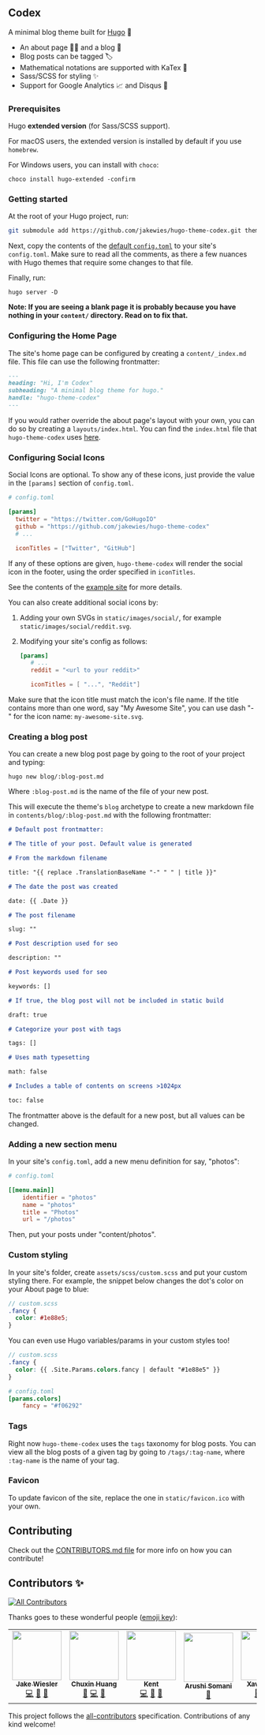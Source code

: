 ## Codex

A minimal blog theme built for [Hugo](https://gohugo.io/) 🍜

- An about page 👋🏻 and a blog 📝
- Blog posts can be tagged 🏷
- Mathematical notations are supported with KaTex 📐
- Sass/SCSS for styling ✨
- Support for Google Analytics 📈 and Disqus 💬

### Prerequisites

Hugo **extended version** (for Sass/SCSS support).

For macOS users, the extended version is installed by default if you use
`homebrew`.

For Windows users, you can install with `choco`:

```
choco install hugo-extended -confirm
```

### Getting started

At the root of your Hugo project, run:

```bash
git submodule add https://github.com/jakewies/hugo-theme-codex.git themes/codex
```

Next, copy the contents of the
[default `config.toml`](https://github.com/jakewies/hugo-theme-codex/blob/master/exampleSite/config.toml)
to your site's `config.toml`. Make sure to read all the comments, as there a few
nuances with Hugo themes that require some changes to that file.

Finally, run:

```
hugo server -D
```

**Note: If you are seeing a blank page it is probably because you have nothing
in your `content/` directory. Read on to fix that.**

### Configuring the Home Page

The site's home page can be configured by creating a `content/_index.md` file.
This file can use the following frontmatter:

```md
---
heading: "Hi, I'm Codex"
subheading: "A minimal blog theme for hugo."
handle: "hugo-theme-codex"
---
```

If you would rather override the about page's layout with your own, you can do
so by creating a `layouts/index.html`. You can find the `index.html` file that
`hugo-theme-codex` uses
[here](https://github.com/jakewies/hugo-theme-codex/blob/master/layouts/index.html).

### Configuring Social Icons

Social Icons are optional. To show any of these icons, just provide the value in
the `[params]` section of `config.toml`.

```toml
# config.toml

[params]
  twitter = "https://twitter.com/GoHugoIO"
  github = "https://github.com/jakewies/hugo-theme-codex"
  # ...

  iconTitles = ["Twitter", "GitHub"]
```

If any of these options are given, `hugo-theme-codex` will render the social
icon in the footer, using the order specified in `iconTitles`.

See the contents of the
[example site](https://github.com/jakewies/hugo-theme-codex/tree/master/exampleSite)
for more details.

You can also create additional social icons by:

1. Adding your own SVGs in `static/images/social/`, for example
   `static/images/social/reddit.svg`.
2. Modifying your site's config as follows:

   ```toml
   [params]
      # ...
      reddit = "<url to your reddit>"

      iconTitles = [ "...", "Reddit"]
   ```

Make sure that the icon title must match the icon's file name. If the title
contains more than one word, say "My Awesome Site", you can use dash "-" for the
icon name: `my-awesome-site.svg`.

### Creating a blog post

You can create a new blog post page by going to the root of your project and
typing:

```
hugo new blog/:blog-post.md
```

Where `:blog-post.md` is the name of the file of your new post.

This will execute the theme's `blog` archetype to create a new markdown file in
`contents/blog/:blog-post.md` with the following frontmatter:

```md
# Default post frontmatter:

# The title of your post. Default value is generated

# From the markdown filename

title: "{{ replace .TranslationBaseName "-" " " | title }}"

# The date the post was created

date: {{ .Date }}

# The post filename

slug: ""

# Post description used for seo

description: ""

# Post keywords used for seo

keywords: []

# If true, the blog post will not be included in static build

draft: true

# Categorize your post with tags

tags: []

# Uses math typesetting

math: false

# Includes a table of contents on screens >1024px

toc: false
```

The frontmatter above is the default for a new post, but all values can be
changed.

### Adding a new section menu

In your site's `config.toml`, add a new menu definition for say, "photos":

```toml
# config.toml

[[menu.main]]
    identifier = "photos"
    name = "photos"
    title = "Photos"
    url = "/photos"
```

Then, put your posts under "content/photos".

### Custom styling

In your site's folder, create `assets/scss/custom.scss` and put your custom
styling there. For example, the snippet below changes the dot's color on your
About page to blue:

```scss
// custom.scss
.fancy {
  color: #1e88e5;
}
```

You can even use Hugo variables/params in your custom styles too!

```scss
// custom.scss
.fancy {
  color: {{ .Site.Params.colors.fancy | default "#1e88e5" }}
}
```

```toml
# config.toml
[params.colors]
    fancy = "#f06292"
```

### Tags

Right now `hugo-theme-codex` uses the `tags` taxonomy for blog posts. You can
view all the blog posts of a given tag by going to `/tags/:tag-name`, where
`:tag-name` is the name of your tag.

### Favicon

To update favicon of the site, replace the one in `static/favicon.ico` with your
own.

## Contributing

Check out the
[CONTRIBUTORS.md file](https://github.com/jakewies/hugo-theme-codex/blob/master/CONTRIBUTING.md)
for more info on how you can contribute!

## Contributors ✨

<!-- ALL-CONTRIBUTORS-BADGE:START - Do not remove or modify this section -->

[![All Contributors](https://img.shields.io/badge/all_contributors-7-orange.svg?style=flat-square)](#contributors-)

<!-- ALL-CONTRIBUTORS-BADGE:END -->

Thanks goes to these wonderful people
([emoji key](https://allcontributors.org/docs/en/emoji-key)):

<!-- ALL-CONTRIBUTORS-LIST:START - Do not remove or modify this section -->
<!-- prettier-ignore-start -->
<!-- markdownlint-disable -->
<table>
  <tr>
    <td align="center"><a href="https://www.jakewiesler.com"><img src="https://avatars1.githubusercontent.com/u/12075916?v=4" width="100px;" alt=""/><br /><sub><b>Jake Wiesler</b></sub></a><br /><a href="https://github.com/jakewies/hugo-theme-codex/commits?author=jakewies" title="Code">💻</a> <a href="#design-jakewies" title="Design">🎨</a> <a href="https://github.com/jakewies/hugo-theme-codex/commits?author=jakewies" title="Documentation">📖</a></td>
    <td align="center"><a href="https://www.chuxinhuang.com/"><img src="https://avatars2.githubusercontent.com/u/30974572?v=4" width="100px;" alt=""/><br /><sub><b>Chuxin Huang</b></sub></a><br /><a href="https://github.com/jakewies/hugo-theme-codex/commits?author=chuxinh" title="Documentation">📖</a> <a href="https://github.com/jakewies/hugo-theme-codex/commits?author=chuxinh" title="Code">💻</a> <a href="#design-chuxinh" title="Design">🎨</a></td>
    <td align="center"><a href="https://kentnek.com"><img src="https://avatars1.githubusercontent.com/u/7024160?v=4" width="100px;" alt=""/><br /><sub><b>Kent</b></sub></a><br /><a href="https://github.com/jakewies/hugo-theme-codex/commits?author=kentnek" title="Code">💻</a> <a href="https://github.com/jakewies/hugo-theme-codex/commits?author=kentnek" title="Documentation">📖</a> <a href="#design-kentnek" title="Design">🎨</a></td>
    <td align="center"><a href="https://github.com/somaniarushi"><img src="https://avatars3.githubusercontent.com/u/54224195?v=4" width="100px;" alt=""/><br /><sub><b>Arushi Somani</b></sub></a><br /><a href="https://github.com/jakewies/hugo-theme-codex/commits?author=somaniarushi" title="Documentation">📖</a></td>
    <td align="center"><a href="https://github.com/xvallspl"><img src="https://avatars0.githubusercontent.com/u/867299?v=4" width="100px;" alt=""/><br /><sub><b>Xavier Valls</b></sub></a><br /><a href="https://github.com/jakewies/hugo-theme-codex/commits?author=xvallspl" title="Documentation">📖</a> <a href="https://github.com/jakewies/hugo-theme-codex/commits?author=xvallspl" title="Code">💻</a> <a href="#design-xvallspl" title="Design">🎨</a></td>
    <td align="center"><a href="https://github.com/pyvain"><img src="https://avatars3.githubusercontent.com/u/2924494?v=4" width="100px;" alt=""/><br /><sub><b>Pyvain</b></sub></a><br /><a href="https://github.com/jakewies/hugo-theme-codex/commits?author=pyvain" title="Code">💻</a> <a href="https://github.com/jakewies/hugo-theme-codex/commits?author=pyvain" title="Documentation">📖</a></td>
    <td align="center"><a href="http://jlebar.com"><img src="https://avatars1.githubusercontent.com/u/150663?v=4" width="100px;" alt=""/><br /><sub><b>Justin Lebar</b></sub></a><br /><a href="https://github.com/jakewies/hugo-theme-codex/commits?author=jlebar" title="Code">💻</a></td>
  </tr>
</table>

<!-- markdownlint-enable -->
<!-- prettier-ignore-end -->

<!-- ALL-CONTRIBUTORS-LIST:END -->

This project follows the
[all-contributors](https://github.com/all-contributors/all-contributors)
specification. Contributions of any kind welcome!
